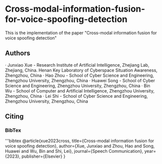 # Cross-modal-information-fusion-for-voice-spoofing-detection
This is the implementation of the paper "Cross-modal information fusion for voice spoofing detection"

## Authors
· Junxiao Xue - Research Institute of Artificial Intelligence, Zhejiang Lab, Zhejiang, China. Henan Key Laboratory of Cyberspace Situation Awareness, Zhengzhou, China
· Hao Zhou - School of Cyber Science and Engineering, Zhengzhou University, Zhengzhou, China
· Huawei Song - School of Cyber Science and Engineering, Zhengzhou University, Zhengzhou, China
· Bin Wu - School of Computer and Artificial Intelligence, Zhengzhou University, Zhengzhou, China
· Lei Shi - School of Cyber Science and Engineering, Zhengzhou University, Zhengzhou, China


## Citing

### BibTex

'''bibtex
@article{xue2023cross,
  title={Cross-modal information fusion for voice spoofing detection},
  author={Xue, Junxiao and Zhou, Hao and Song, Huawei and Wu, Bin and Shi, Lei},
  journal={Speech Communication},
  year={2023},
  publisher={Elsevier}
}
